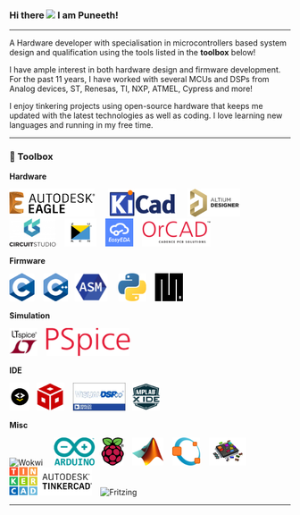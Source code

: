 ### Hi there <img src="https://c.tenor.com/xS_t2ANBv9UAAAAi/elsalla.gif" width="30px"/> I am Puneeth!

---

A Hardware developer with specialisation in microcontrollers based system design and qualification using the tools listed in the **toolbox** below!  

I have ample interest in both hardware design and firmware development. For the past 11 years, I have worked with several MCUs and DSPs from Analog devices, ST, Renesas, TI, NXP, ATMEL, Cypress and more! 

I enjoy tinkering projects using open-source hardware that keeps me updated with the latest technologies as well as coding. I love learning new languages and running in my free time.

---

### 🧰 Toolbox  

**Hardware**

<img src="https://github.com/puneethkumarsn/icons/blob/main/eagle.png" alt="AutoDesk Eagle" height="50" span title="AutoDesk Eagle"/> &nbsp;&nbsp; &nbsp; <img src="https://github.com/puneethkumarsn/icons/blob/main/KiCad-Logo.svg.png" alt="KiCAD" height="50" span title="KiCAD" /> &nbsp;&nbsp;&nbsp;  <img src="https://github.com/puneethkumarsn/icons/blob/main/altium.png" alt="Altium" height="50" span title="Altium Circuit Designer" />&nbsp;&nbsp;&nbsp;
<img src="https://github.com/puneethkumarsn/icons/blob/main/circuit%20studio.jpg" alt="Circuit Studio" height="50" span title="Circuit Studio"  /> &nbsp;&nbsp;&nbsp;<img src="https://github.com/puneethkumarsn/icons/blob/main/zuken-flag.png" alt text="Zuken" height="50" span title="Zuken" /> &nbsp;&nbsp;&nbsp;<img src="https://github.com/puneethkumarsn/icons/blob/main/easyeda-thumbnail.png" alt="EasyEDA" height="50" span title="EasyEDA"  /> &nbsp;&nbsp;&nbsp;<img src="https://github.com/puneethkumarsn/icons/blob/main/orcad.png" alt="Orcad" height="50" span title="OrCAD"  /> &nbsp;&nbsp;&nbsp;


**Firmware**

<img src="https://github.com/puneethkumarsn/icons/blob/main/C_Programming_Language.svg.png" alt="C" height="50" span title="Embedded C Programming" />&nbsp;&nbsp; &nbsp;<img src="https://github.com/puneethkumarsn/icons/blob/main/C%2B%2B_Logo.svg.png" alt="C++" height="50" span title="Basic C++"/>&nbsp;&nbsp;&nbsp;<img src="https://github.com/puneethkumarsn/icons/blob/main/WINWORD_ePzVqMe7vi.png" alt="Assembly" height="50" span title="Assembly Langauge"/> &nbsp;&nbsp;&nbsp; <img src="https://github.com/puneethkumarsn/icons/blob/main/-Python-logo-notext.svg.png" alt="Python" height="50" span title="Python" />&nbsp;&nbsp; &nbsp;<img src="https://github.com/puneethkumarsn/icons/blob/main/MicroPython_new_logo.svg.png" alt="MicroPython" height="50" span title="Micro Python/Circuit Python"/> &nbsp;&nbsp;&nbsp;

**Simulation**

<img src="https://github.com/puneethkumarsn/icons/blob/main/LTSpice-logo.jpg" alt="LTSpice" height="50" span title="LTSpice fron Analog Devices"/> &nbsp;&nbsp;&nbsp;<img src="https://github.com/puneethkumarsn/icons/blob/main/PSPICE.png" alt="PSpice" height="50" span title="PSpice from Cadence"/>&nbsp;&nbsp;&nbsp;

**IDE**

<img src="https://github.com/puneethkumarsn/icons/blob/main/Microsoft.VisualStudio.Services.Icons.Default.png" alt="IAR" height="50" span title="IAR" />&nbsp;&nbsp;&nbsp;<img src="https://github.com/puneethkumarsn/icons/blob/main/ccstudio_ccs_256.jpg" alt="Code Composer Studio" height="50" span title="Code Composer Studio" />&nbsp;&nbsp;&nbsp; <img src="https://github.com/puneethkumarsn/icons/blob/main/VisualDSP%2B%2B.jpg" alt="VisualDSP" height="50" span title="VisualDSP from Analog Devices"/>&nbsp;&nbsp;&nbsp;<img src="https://github.com/puneethkumarsn/icons/blob/main/mplab-xide.png" alt="MPLAB" height="50" span title="MPLAB-X"/>&nbsp;&nbsp;&nbsp;

**Misc** 

<img src="https://avatars.githubusercontent.com/u/56967200?s=280&v=4" alt="Wokwi" height="50" span title="Wokwi Arduino Simulator" /> &nbsp;&nbsp;&nbsp; <img src="https://github.com/puneethkumarsn/icons/blob/main/720px-Arduino_Logo.svg.png" alt="Arduino" height="50" span title="Arduino with Love" /> &nbsp;&nbsp;<img src="https://github.com/puneethkumarsn/icons/blob/main/RPi-Logo-Reg-SCREEN.webp" height="50" span title="Raspberry Pi, and Pi Pico" /> &nbsp;&nbsp;&nbsp;<img src="https://github.com/puneethkumarsn/icons/blob/main/Matlab_Logo.png" alt="Matlab" height="50" span title="Matlab"/>&nbsp;&nbsp; &nbsp;<img src="https://github.com/puneethkumarsn/icons/blob/main/Gnu-octave-logo.svg.png" alt="GNU Octave" height="50" span title="Octave"/> &nbsp;&nbsp;&nbsp;<img src="https://github.com/puneethkumarsn/icons/blob/main/20170721155035_PSoC-Lego.webp" alt="Cypress PSoC" height="50" span title="PSoC Cypress" />&nbsp;&nbsp;&nbsp; <img src="https://github.com/puneethkumarsn/icons/blob/main/cdnlogo_tinkercad.svg" alt="Tinkercad for Arduino" height="50" span title="Tinkercad for Arduino"/> &nbsp;&nbsp;&nbsp;<img src="https://upload.wikimedia.org/wikipedia/commons/thumb/4/44/Fritzing_logo_%28new%29.png/800px-Fritzing_logo_%28new%29.png" alt="Fritzing" height="50" span title="Fritzing!"/> &nbsp;&nbsp;&nbsp;

---


<!--
**puneethkumarsn/puneethkumarsn** is a ✨ _special_ ✨ repository because its `README.md` (this file) appears on your GitHub profile.

Here are some ideas to get you started:

- 🔭 I’m currently working on ...
- 🌱 I’m currently learning ...
- 👯 I’m looking to collaborate on ...
- 🤔 I’m looking for help with ...
- 💬 Ask me about ...
- 📫 How to reach me: ...
- 😄 Pronouns: ...
- ⚡ Fun fact: ...
-->
